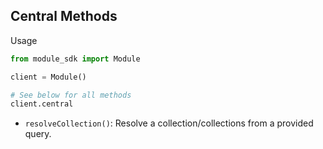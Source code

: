 ## Central Methods

Usage
```python
from module_sdk import Module

client = Module()

# See below for all methods
client.central
```

- `resolveCollection()`: Resolve a collection/collections from a provided query.
